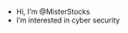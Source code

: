 - Hi, I’m @MisterStocks
- I’m interested in cyber security 

<!---
MisterStocks/MisterStocks is a ✨ special ✨ repository because its `README.md` (this file) appears on your GitHub profile.
You can click the Preview link to take a look at your changes.
--->
